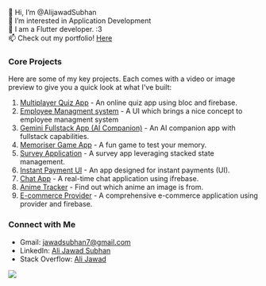 👋 Hi, I’m @AlijawadSubhan  
👀 I’m interested in Application Development  
🌱 I am a Flutter developer. :3  
📫 Check out my portfolio! [Here](https://drive.google.com/drive/folders/1gboVHNnjLX0cYZCZ6V3sXjYqu9ysWHsA?usp=sharing)  

### Core Projects

Here are some of my key projects. Each comes with a video or image preview to give you a quick look at what I've built:

1. [Multiplayer Quiz App](https://github.com/AliJawadSubhan/simp_quiz_app) - An online quiz app using bloc and firebase.
2. [Employee Managment system](https://github.com/AliJawadSubhan/employee_management_system) - A UI which brings a nice concept to employee managment system
3. [Gemini Fullstack App (AI Companion)](https://github.com/AliJawadSubhan/gemini_fullstackapp) - An AI companion app with fullstack capabilities.
4. [Memoriser Game App](https://github.com/AliJawadSubhan/memoriser-game-app) - A fun game to test your memory.
5. [Survey Application](https://github.com/AliJawadSubhan/Survery_Stacked) - A survey app leveraging stacked state management.
6. [Instant Payment UI](https://github.com/AliJawadSubhan/Instant-Payment-UI) - An app designed for instant payments (UI).
7. [Chat App](https://github.com/AliJawadSubhan/Chat-APP) - A real-time chat application using ifrebase.
8. [Anime Tracker](https://github.com/AliJawadSubhan/Anime_tracker) - Find out which anime an image is from.
9. [E-commerce Provider](https://github.com/AliJawadSubhan/e-commerce-provider) - A comprehensive e-commerce application using provider and firebase.


### Connect with Me

- Gmail: [jawadsubhan7@gmail.com](mailto:jawadsubhan7@gmail.com)
- LinkedIn: [Ali Jawad Subhan](https://www.linkedin.com/in/ali-jawad-subhan-635570221/)
- Stack Overflow: [Ali Jawad](https://stackoverflow.com/users/20531439/ali-jawad)

![](https://komarev.com/ghpvc/?username=AliJawadSubhan&label=PROFILE+VIEWS)
